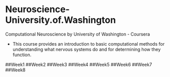 # Neuroscience-University.of.Washington
Computational Neuroscience by University of Washington - Coursera
* This course provides an introduction to basic computational methods for understanding what nervous systems do and for determining how they function.

##Week1
##Week2
##Week3
##Week4
##Week5
##Week6
##Week7
##Week8
